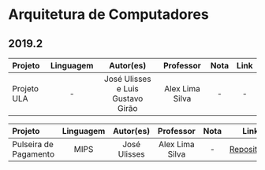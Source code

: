 # Arquitetura de Computadores

## 2019.2

Projeto | Linguagem | Autor(es) | Professor | Nota | Link
:------ | :-------: | :-------: | :-------: | :--: | :---:
Projeto ULA | - | José Ulisses e Luis Gustavo Girão | Alex Lima Silva | - | -

Projeto | Linguagem | Autor(es) | Professor | Nota | Link
:------ | :-------: | :-------: | :-------: | :--: | :---:
Pulseira de Pagamento | MIPS | José Ulisses | Alex Lima Silva | - | [Repositório](https://github.com/jos3s/Faculdade-Projetos/blob/master/ARQ_DE_COMPUTADORES/PulseiraDePagamentos)

